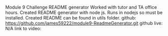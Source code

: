 Module 9 Challenge README generator
Worked with tutor and TA office hours.
Created README generator with node js.
Runs in nodejs so must be installed.
Created README can be found in utils folder.
github: https://github.com/james59222/module9-ReadmeGenerator.git
github live: N/A
link to video: 